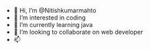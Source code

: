 - 👋 Hi, I’m @Nitishkumarmahto
- 👀 I’m interested in coding
- 🌱 I’m currently learning java
- 💞️ I’m looking to collaborate on web developer
- 📫  

<!---
Nitishkumarmahto/Nitishkumarmahto is a ✨ special ✨ repository because its `README.md` (this file) appears on your GitHub profile.
You can click the Preview link to take a look at your changes.
--->
